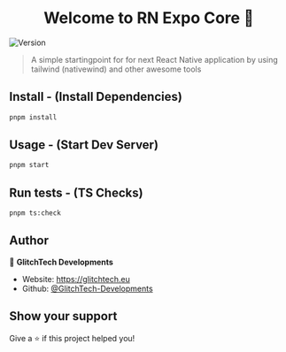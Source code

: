 <h1 align="center">Welcome to RN Expo Core 👋</h1>
<p>
  <img alt="Version" src="https://img.shields.io/badge/version-1.0.0-blue.svg?cacheSeconds=2592000" />
</p>

> A simple startingpoint for for next React Native application by using tailwind (nativewind) and other awesome tools

## Install - (Install Dependencies)

```sh
pnpm install
```

## Usage - (Start Dev Server)

```sh
pnpm start
```

## Run tests - (TS Checks)

```sh
pnpm ts:check
```

## Author

👤 **GlitchTech Developments**

- Website: https://glitchtech.eu
- Github: [@GlitchTech-Developments](https://github.com/GlitchTech-Developments)

## Show your support

Give a ⭐️ if this project helped you!
